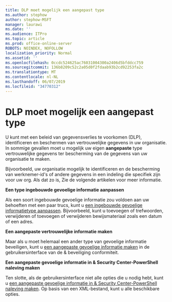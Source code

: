 ```yaml
---
title: DLP moet mogelijk een aangepast type
ms.author: stephow
author: stephow-MSFT
manager: laurawi
ms.date: ''
ms.audience: ITPro
ms.topic: article
ms.prod: office-online-server
ROBOTS: NOINDEX, NOFOLLOW
localization_priority: Normal
ms.assetid: ''
ms.openlocfilehash: 0ccdc524625ac76031004300a2406d5bfddcc759
ms.sourcegitcommit: 136b8209c52c2a05d0f2fdaab93b2cd92253fa2c
ms.translationtype: MT
ms.contentlocale: nl-NL
ms.lasthandoff: 06/07/2019
ms.locfileid: "34770312"
---
```

# <a name="dlp-might-need-a-custom-type"></a>DLP moet mogelijk een aangepast type

U kunt met een beleid van gegevensverlies te voorkomen (DLP), identificeren en beschermen van vertrouwelijke gegevens in uw organisatie. In sommige gevallen moet u mogelijk uw eigen **aangepaste** type vertrouwelijke gegevens ter bescherming van de gegevens van uw organisatie te maken.

Bijvoorbeeld, uw organisatie mogelijk te identificeren en de bescherming van werknemer-id's of andere gegevens in een indeling die specifiek zijn voor uw org. Als dat zo is, Zie de volgende artikelen voor meer informatie. 
  
 **Een type ingebouwde gevoelige informatie aanpassen**
  
Als een soort ingebouwde gevoelige informatie zou voldoen aan uw behoeften met een paar trucs, kunt u [een ingebouwde gevoelige informatietype aanpassen](https://docs.microsoft.com/office365/securitycompliance/customize-a-built-in-sensitive-information-type). Bijvoorbeeld, kunt u toevoegen of trefwoorden, verwijderen of toevoegen of verwijderen bewijsmateriaal zoals een datum of een adres.
  
 **Een aangepaste vertrouwelijke informatie maken**
  
Maar als u moet helemaal een ander type van gevoelige informatie beveiligen, kunt u [een aangepaste gevoelige informatie maken](https://docs.microsoft.com/office365/securitycompliance/create-a-custom-sensitive-information-type) in de gebruikersinterface van de & beveiliging conformiteit. 
  
**Een aangepaste gevoelige informatie in & Security Center-PowerShell naleving maken**

Ten slotte, als de gebruikersinterface niet alle opties die u nodig hebt, kunt u [een aangepaste gevoelige informatie in & Security Center-PowerShell naleving maken](https://docs.microsoft.com/office365/securitycompliance/create-a-custom-sensitive-information-type-in-scc-powershell). Op basis van een XML-bestand, kunt u alle beschikbare opties.

    
